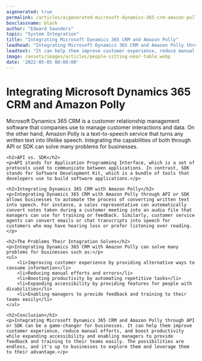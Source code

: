 ```yaml
---
aigenerated: true
permalink: /articles/aigenerated-microsoft-dynamics-365-crm-amazon-polly
boxclassname: black
author: "Edward Saunders"
topic: "System Integration"
title: "Integrating Microsoft Dynamics 365 CRM and Amazon Polly"
leadhead: "Integrating Microsoft Dynamics 365 CRM and Amazon Polly through API or SDK can be a game-changer for businesses"
leadtext: "It can help them improve customer experience, reduce manual efforts, and boost productivity while expanding accessibility and enabling managers to provide feedback and training to their teams easily. The possibilities are endless, and it's up to businesses to explore them and leverage them to their advantage."
image: /assets/images/articles/people-sitting-near-table.webp
date: '2022-05-05 00:00:00'
---
```

<div class="arttext">	<h1>Integrating Microsoft Dynamics 365 CRM and Amazon Polly</h1>
	<p>Microsoft Dynamics 365 CRM is a customer relationship management software that companies use to manage customer interactions and data. On the other hand, Amazon Polly is a text-to-speech service that turns any written text into lifelike speech. Integrating the capabilities of both through API or SDK can solve many problems for businesses.</p>

	<h2>API vs. SDK</h2>
	<p>API stands for Application Programming Interface, which is a set of protocols used to communicate between applications. In contrast, SDK stands for Software Development Kit, which is a bundle of tools that developers use to build software applications.</p>

	<h2>Integrating Dynamics 365 CRM with Amazon Polly</h2>
	<p>Integrating Dynamics 365 CRM with Amazon Polly through API or SDK allows businesses to automate the process of converting written text into speech. For instance, a sales representative can automatically convert notes taken during a customer meeting into an audio file that managers can use for training or feedback. Similarly, customer service agents can convert emails or chat transcripts into speech for customers who may have hearing loss or prefer listening over reading.</p>

	<h2>The Problems Their Integration Solves</h2>
	<p>Integrating Dynamics 365 CRM with Amazon Polly can solve many problems for businesses such as:</p>
	<ul>
		<li>Improving customer experience by providing alternative ways to consume information</li>
		<li>Reducing manual efforts and errors</li>
		<li>Boosting productivity by automating repetitive tasks</li>
		<li>Expanding accessibility by providing features for people with disabilities</li>
		<li>Enabling managers to provide feedback and training to their teams easily</li>
	</ul>

	<h2>Conclusion</h2>
	<p>Integrating Microsoft Dynamics 365 CRM and Amazon Polly through API or SDK can be a game-changer for businesses. It can help them improve customer experience, reduce manual efforts, and boost productivity while expanding accessibility and enabling managers to provide feedback and training to their teams easily. The possibilities are endless, and it's up to businesses to explore them and leverage them to their advantage.</p>
</div>